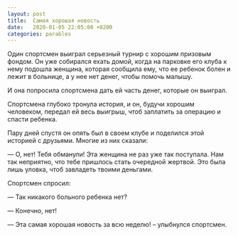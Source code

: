 ```yaml
---
layout: post
title:  Самая хорошая новость
date:   2020-01-05 22:05:00 +0200
categories: parables
---
```

Один спортсмен выиграл серьезный турнир с хорошим призовым фондом. Он уже собирался ехать домой, когда на парковке его клуба к нему подошла женщина, которая сообщила ему, что ее ребенок болен и лежит в больнице, а у нее нет денег, чтобы помочь малышу.

И она попросила спортсмена дать ей часть денег, которые он выиграл.

Спортсмена глубоко тронула история, и он, будучи хорошим человеком, передал ей весь выигрыш, чтоб заплатить за операцию и спасти ребенка.

Пару дней спустя он опять был в своем клубе и поделился этой историей с друзьями. Многие из них сказали:

― О, нет! Тебя обманули! Эта женщина не раз уже так поступала. Нам так неприятно, что тебе пришлось стать очередной жертвой. Это была лишь уловка, чтоб завладеть твоими деньгами.

Спортсмен спросил:

― Так никакого больного ребенка нет?

― Конечно, нет!

― Эта самая хорошая новость за всю неделю! – улыбнулся спортсмен.

